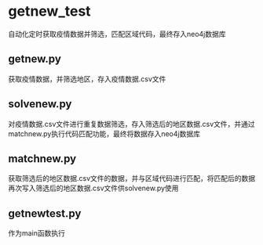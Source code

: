 # getnew_test
自动化定时获取疫情数据并筛选，匹配区域代码，最终存入neo4j数据库
## getnew.py
获取疫情数据，并筛选地区，存入疫情数据.csv文件
##  solvenew.py
对疫情数据.csv文件进行重复数据筛选，存入筛选后的地区数据.csv文件，并通过matchnew.py执行代码匹配功能，最终将数据存入neo4j数据库
##  matchnew.py
获取筛选后的地区数据.csv文件的数据，并与区域代码进行匹配，将匹配后的数据再次写入筛选后的地区数据.csv文件供solvenew.py使用
## getnewtest.py
作为main函数执行
